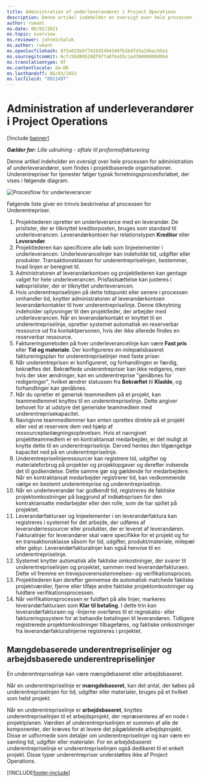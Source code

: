 ```yaml
---
title: Administration af underleverandører i Project Operations
description: Denne artikel indeholder en oversigt over hele processen for administration af underleverandører, som typisk findes i projektbaserede organisationer.
author: rumant
ms.date: 08/02/2021
ms.topic: overview
ms.reviewer: johnmichalak
ms.author: rumant
ms.openlocfilehash: 8f5e025b5f741935494349fb1bdfd3a19bacb5e1
ms.sourcegitcommit: 6cfc50d89528df977a8f6a55c1ad39d99800d9b4
ms.translationtype: HT
ms.contentlocale: da-DK
ms.lasthandoff: 06/03/2022
ms.locfileid: "8911497"
---
```

# <a name="subcontract-management-in-project-operations"></a>Administration af underleverandører i Project Operations

[!include [banner](../../includes/dataverse-preview.md)]

_**Gælder for:** Lille udrulning - aftale til proformafakturering_

Denne artikel indeholder en oversigt over hele processen for administration af underleverandører, som findes i projektbaserede organisationer. Underentrepriser for tjenester følger typisk forretningsprocesforløbet, der vises i følgende diagram.

![Procesflow for underleverancer](../media/SubcontractingProcessFlow.png)

Følgende liste giver en trinvis beskrivelse af processen for Underentrepriser.

1. Projektlederen opretter en underleverance med en leverandør. De prislister, der er tilknyttet kreditorposten, bruges som standard til underleverancen. Leverandørkontoen har relationstypen **Kreditor** eller **Leverandør**.
2. Projektlederen kan specificere alle køb som linjeelementer i underleverancen. Underleverancelinjer kan indeholde tid, udgifter eller produkter. Transaktionsklassen for underentrepriselinjen, bestemmer, hvad linjen er beregnet til.
3. Administratoren af leverandørkontoen og projektlederen kan gentage valget for hele underleverancen. Prisfastsættelse kan justeres i købsprislister, der er tilknyttet underleverancen.
4. Hvis underentrepriselinjen på dette tidspunkt eller senere i processen omhandler tid, knytter administratoren af leverandørkontoen leverandørkontakter til hver underentrepriselinje. Denne tilknytning indeholder oplysninger til den projektleder, der arbejder med underleverancen. Når en leverandørkontakt er knyttet til en underentrepriselinje, opretter systemet automatisk en reserverbar ressource ud fra kontaktpersonen, hvis der ikke allerede findes en reserverbar ressource.
5. Faktureringsmetoden på hver underleverancelinje kan være **Fast pris** eller **Tid og materiale**. Der konfigureres en milepælsbaseret faktureringsplan for underentrepriselinjer med faste priser.
6.  Når underentreprisen er konfigureret, og forhandlingen er færdig, bekræftes det. Bekræftede underentrepriser kan ikke redigeres, men hvis der sker ændringer, kan en underentreprise "genåbnes for redigeringer", hvilket ændrer statussen fra **Bekræftet** til **Kladde**, og forhandlinger kan genåbnes. 
7.  Når du opretter et generisk teammedlem på et projekt, kan teammedlemmet knyttes til en underentrepriselinje. Dette angiver behovet for at udstyre det generiske teammedlem med underentreprisekapacitet.
8.  Navngivne teammedlemmer kan enten oprettes direkte på et projekt eller ved at reservere dem ved hjælp af ressourceplanlægningsoplevelsen. Hvis et navngivet projektteammedlem er en kontraktansat medarbejder, er det muligt at knytte dette til en underentrepriselinje. Derved hentes den tilgængelige kapacitet ned på en underentrepriselinje.
9.  Underentrepriselinjeressourcer kan registrere tid, udgifter og materialeforbrug på projekter og projektopgaver og derefter indsende det til godkendelse. Dette samme gør sig gældende for medarbejdere. Når en kontraktansat medarbejder registrerer tid, kan vedkommende vælge en bestemt underentreprise og underentrepriselinje.
10. Når en underleverandør har godkendt tid, registreres de faktiske projektomkostninger på baggrund af indkøbsprisen for den kontraktansatte medarbejder eller den rolle, som de har spillet på projektet.
11. Leverandørfakturaer og linjeelementer i en leverandørfaktura kan registreres i systemet for det arbejde, der udføres af leverandørressourcer eller produkter, der er leveret af leverandøren. Fakturalinjer for leverandører skal være specifikke for et projekt og for en transaktionsklasse såsom for tid, udgifter, produkt/materiale, milepæl eller gebyr. Leverandørfakturalinjer kan også henvise til en underentrepriselinje.
12. Systemet knytter automatisk alle faktiske omkostninger, der svarer til underentrepriselinjen og projektet, sammen med leverandørfakturaen. Dette vil fremme en trevejsoverensstemmelses- og verifikationsproces.
13. Projektlederen kan derefter gennemse de automatisk matchede faktiske projektværdier, fjerne eller tilføje andre faktiske projektomkostninger og fuldføre verifikationsprocessen.
14. Når verifikationsprocessen er fuldført på alle linjer, markeres leverandørfakturaen som **Klar til betaling**. I dette trin kan leverandørfakturaen og -linjerne overføres til et regnskabs- eller faktureringssystem for at behandle betalingen til leverandøren. Tidligere registrerede projektomkostninger tilbageføres, og faktiske omkostninger fra leverandørfakturalinjerne registreres i projektet.

## <a name="quantity-based-subcontract-lines-and-work-based-subcontract-lines"></a>Mængdebaserede underentrepriselinjer og arbejdsbaserede underentrepriselinjer

En underentrepriselinje kan være mængdebaseret eller arbejdsbaseret. 

Når en underentrepriselinje er **mængdebaseret**, kan det antal, der købes på underentrepriselinjen for tid, udgifter eller materialer, bruges på et hvilket som helst projekt.

Når en underentrepriselinje er **arbejdsbaseret**, knyttes underentrepriselinjen til et arbejdsprojekt, der repræsenteres af en node i projektplanen. Værdien af underentrepriselinjen er summen af alle de komponenter, der kræves for at levere det pågældende arbejdsprojekt. Disse er udformede som detaljer om underentrepriselinjer og kan være en samling tid, udgifter eller materialer. For en arbejdsbaseret underentrepriselinje er underentrepriselinjen også dedikeret til et enkelt projekt. Disse typer underentrepriser understøttes ikke af Project Operations.

[!INCLUDE[footer-include](../../includes/footer-banner.md)]

